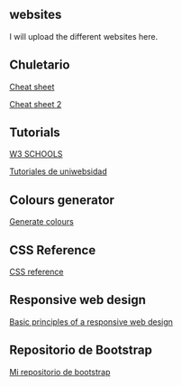 ## websites
I will upload the different websites here.

## Chuletario
<a href = "https://github.com/Rafael2026/websites/blob/main/EMMET%20chuletario.pdf">
  <p>Cheat sheet</p>
</a>

<a href = "https://coderslink.com/talento/blog/ahorra-tiempo-al-escribir-codigo-html-en-visual-studio-code-utilizando-emmet/">
  <p>Cheat sheet 2</p>
</a>

## Tutorials
<a href = "https://www.w3schools.com/">
  <p>W3 SCHOOLS</p>
</a>

<a href = "https://uniwebsidad.com/">
  <p>Tutoriales de uniwebsidad</p>
</a>

## Colours generator
<a href = "https://colorschemedesigner.com/csd-3.5/">
  <p>Generate colours</p>
</a>

## CSS Reference
<a href = "https://lenguajecss.com/css/">
  <p>CSS reference</p>
</a>

## Responsive web design
<a href = "https://blog.froont.com/9-basic-principles-of-responsive-web-design/">
  <p>Basic principles of a responsive web design</p>
</a>

## Repositorio de Bootstrap
<a href = "https://github.com/Rafael2026/learn_bootstrap">
  <p>Mi repositorio de bootstrap</p>
</a>
